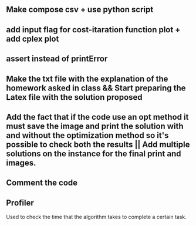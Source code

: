 ## Make compose csv + use python script

## add input flag for cost-itaration function plot + add cplex plot

## assert instead of printError





## Make the txt file with the explanation of the homework asked in class && Start preparing the Latex file with the solution proposed

## Add the fact that if the code use an opt method it must save the image and print the solution with and without the optimization method so it's possible to check both the results || Add multiple solutions on the instance for the final print and images. 





## Comment the code

## Profiler
Used to check the time that the algorithm takes to complete a certain task.
